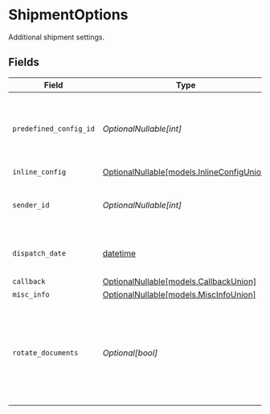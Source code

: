 # ShipmentOptions

Additional shipment settings.


## Fields

| Field                                                                                              | Type                                                                                               | Required                                                                                           | Description                                                                                        | Example                                                                                            |
| -------------------------------------------------------------------------------------------------- | -------------------------------------------------------------------------------------------------- | -------------------------------------------------------------------------------------------------- | -------------------------------------------------------------------------------------------------- | -------------------------------------------------------------------------------------------------- |
| `predefined_config_id`                                                                             | *OptionalNullable[int]*                                                                            | :heavy_minus_sign:                                                                                 | ID of the shipment configuration profile stored in the user account.                               | 32                                                                                                 |
| `inline_config`                                                                                    | [OptionalNullable[models.InlineConfigUnion]](../models/inlineconfigunion.md)                       | :heavy_minus_sign:                                                                                 | N/A                                                                                                |                                                                                                    |
| `sender_id`                                                                                        | *OptionalNullable[int]*                                                                            | :heavy_minus_sign:                                                                                 | ID of the sender stored in the user account.                                                       | 567                                                                                                |
| `dispatch_date`                                                                                    | [datetime](https://docs.python.org/3/library/datetime.html#datetime-objects)                       | :heavy_minus_sign:                                                                                 | Scheduled dispatch date (ISO 8601).                                                                | 2025-12-24                                                                                         |
| `callback`                                                                                         | [OptionalNullable[models.CallbackUnion]](../models/callbackunion.md)                               | :heavy_minus_sign:                                                                                 | N/A                                                                                                |                                                                                                    |
| `misc_info`                                                                                        | [OptionalNullable[models.MiscInfoUnion]](../models/miscinfounion.md)                               | :heavy_minus_sign:                                                                                 | N/A                                                                                                |                                                                                                    |
| `rotate_documents`                                                                                 | *Optional[bool]*                                                                                   | :heavy_minus_sign:                                                                                 | If true, rotate all documents 180° before printing (barcodes will be printed on opposite margins). | false                                                                                              |